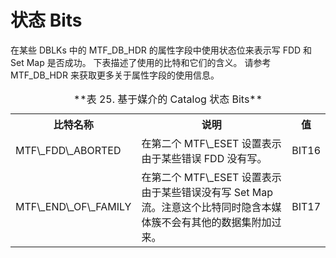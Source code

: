 # 状态 Bits

在某些 DBLKs 中的 MTF\_DB\_HDR 的属性字段中使用状态位来表示写 FDD 和 Set Map 是否成功。
下表描述了使用的比特和它们的含义。
请参考 MTF\_DB\_HDR 来获取更多关于属性字段的使用信息。

<table>
  <caption>**表 25. 基于媒介的 Catalog 状态 Bits**</caption>
  <tr>
    <th>比特名称</th><th>说明</th><th>值</th>
  </tr>
  <tr>
    <td>MTF\_FDD\_ABORTED</td><td>在第二个 MTF\_ESET 设置表示由于某些错误 FDD 没有写。</td><td>BIT16</td>
  </tr>
  <tr>
    <td>MTF\_END\_OF\_FAMILY</td><td>在第二个 MTF\_ESET 设置表示由于某些错误没有写 Set Map 流。注意这个比特同时隐含本媒体簇不会有其他的数据集附加过来。</td><td>BIT17</td>
  </tr>
</table>
